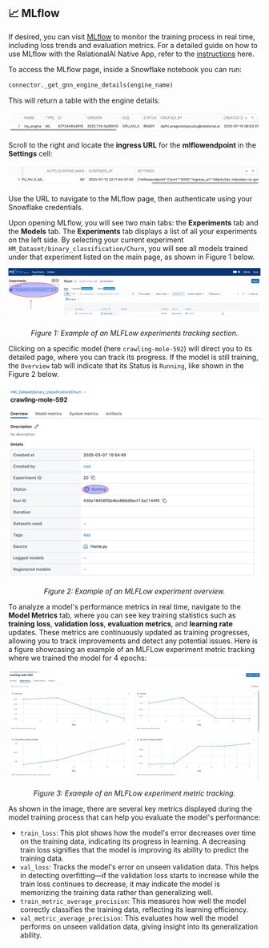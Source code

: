 <a name="-mlflow"></a>

## 📈 MLflow

If desired, you can visit [MLflow](https://mlflow.org/) to monitor the training process in real time, including loss trends and evaluation metrics. For a detailed guide on how to use MLflow with the RelationalAI Native App, refer to the [instructions](/MLflow.md) here.

To access the MLflow page, inside a Snowflake notebook you can run:

```python
connector._get_gnn_engine_details(engine_name)
```

This will return a table with the engine details:

<picture>
  <img src="/HM/assets/mlflow_4.png" alt="stage" style="width:950px;">
</picture>

Scroll to the right and locate the **ingress URL** for the **mlflowendpoint** in the **Settings** cell:

<picture>
  <img src="/HM/assets/mlflow_5.png" alt="stage" style="width:950px;">
</picture>

Use the URL to navigate to the MLflow page, then authenticate using your Snowflake credentials.

Upon opening MLflow, you will see two main tabs: the **Experiments** tab and the **Models** tab. The **Experiments** tab displays a list of all your experiments on the left side. By selecting your current experiment `HM_Dataset/binary_classification/Churn`, you will see all models trained under that experiment listed on the main page, as shown in Figure 1 below. 


<p align="center">
  <img src="assets/mlfow_1.png" alt="Image" />
</p>
<p align="center"><em>Figure 1: Example of an MLFLow experiments tracking section.</em></p>

Clicking on a specific model (here `crawling-mole-592`) will direct you to its detailed page, where you can track its progress.
If the model is still training, the `Overview` tab will indicate that its Status is `Running`, like shown in the Figure 2 below. 


<p align="center">
  <img src="assets/mlflow_2.png" alt="Image" />
</p>
<p align="center"><em>Figure 2: Example of an MLFLow experiment overview.</em></p>


To analyze a model's  performance metrics in real time, navigate to the **Model Metrics** tab, where you can see key training statistics such as **training loss**, **validation loss**, **evaluation metrics**, and **learning rate** updates. These metrics are continuously updated as training progresses, allowing you to track improvements and detect any potential issues. Here is a figure showcasing an example of an MLFLow experiment metric tracking where we trained the model for 4 epochs:

<p align="center">
  <img src="assets/mlflow_3.png" alt="Image" />
</p>
<p align="center"><em>Figure 3: Example of an MLFLow experiment metric tracking.</em></p>

As shown in the image, there are several key metrics displayed during the model training process that can help you evaluate the model's performance:
* `train_loss`: This plot shows how the model's error decreases over time on the training data, indicating its progress in learning. A decreasing train loss signifies that the model is improving its ability to predict the training data.
* `val_loss`: Tracks the model's error on unseen validation data. This helps in detecting overfitting—if the validation loss starts to increase while the train loss continues to decrease, it may indicate the model is memorizing the training data rather than generalizing well.
* `train_metric_average_precision`: This measures how well the model correctly classifies the training data, reflecting its learning efficiency.
* `val_metric_average_precision`: This evaluates how well the model performs on unseen validation data, giving insight into its generalization ability.
